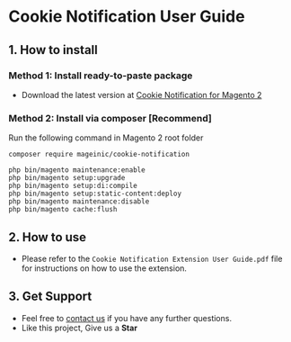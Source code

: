 # Cookie Notification User Guide

## 1. How to install

### Method 1: Install ready-to-paste package

- Download the latest version at [Cookie Notification for Magento 2](https://www.mageinic.com/cookie-notification.html)

### Method 2: Install via composer [Recommend]

Run the following command in Magento 2 root folder

```
composer require mageinic/cookie-notification

php bin/magento maintenance:enable
php bin/magento setup:upgrade
php bin/magento setup:di:compile
php bin/magento setup:static-content:deploy
php bin/magento maintenance:disable
php bin/magento cache:flush
```

## 2. How to use

- Please refer to the `Cookie Notification Extension User Guide.pdf` file for instructions on how to use the extension.

## 3. Get Support

- Feel free to [contact us](https://www.mageinic.com/contact.html) if you have any further questions.
- Like this project, Give us a **Star**
